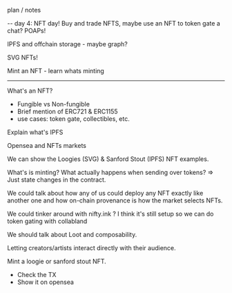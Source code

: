plan / notes 

--
day 4: NFT day! Buy and trade NFTS, maybe use an NFT to token gate a chat? POAPs!

IPFS and offchain storage - maybe graph?

SVG NFTs!

Mint an NFT - learn whats minting

---

What's an NFT?
- Fungible vs Non-fungible
- Brief mention of ERC721 & ERC1155
- use cases: token gate, collectibles, etc.

Explain what's IPFS

Opensea and NFTs markets

We can show the Loogies (SVG) & Sanford Stout (IPFS) NFT examples.

What's is minting? What actually happens when sending over tokens? => Just state changes in the contract.

We could talk about how any of us could deploy any NFT exactly like another one and how on-chain provenance is how the market selects NFTs.  

We could tinker around with nifty.ink ? I think it's still setup so we can do token gating with collabland 

We should talk about Loot and composability. 

Letting creators/artists interact directly with their audience. 

Mint a loogie or sanford stout NFT.
  - Check the TX
  - Show it on opensea
